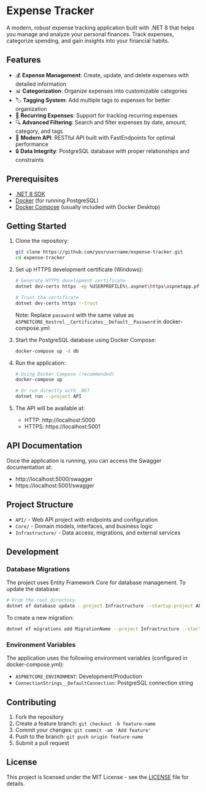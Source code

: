 # Expense Tracker

A modern, robust expense tracking application built with .NET 8 that helps you manage and analyze your personal finances. Track expenses, categorize spending, and gain insights into your financial habits.

## Features

- 💰 **Expense Management**: Create, update, and delete expenses with detailed information
- 📊 **Categorization**: Organize expenses into customizable categories
- 🏷️ **Tagging System**: Add multiple tags to expenses for better organization
- 💫 **Recurring Expenses**: Support for tracking recurring expenses
- 🔍 **Advanced Filtering**: Search and filter expenses by date, amount, category, and tags
- 📱 **Modern API**: RESTful API built with FastEndpoints for optimal performance
- 🔒 **Data Integrity**: PostgreSQL database with proper relationships and constraints

## Prerequisites

- [.NET 8 SDK](https://dotnet.microsoft.com/download/dotnet/8.0)
- [Docker](https://www.docker.com/products/docker-desktop/) (for running PostgreSQL)
- [Docker Compose](https://docs.docker.com/compose/install/) (usually included with Docker Desktop)

## Getting Started

1. Clone the repository:
   ```bash
   git clone https://github.com/yourusername/expense-tracker.git
   cd expense-tracker
   ```

2. Set up HTTPS development certificate (Windows):
   ```bash
   # Generate HTTPS development certificate
   dotnet dev-certs https -ep %USERPROFILE%\.aspnet\https\aspnetapp.pfx -p password
   
   # Trust the certificate
   dotnet dev-certs https --trust
   ```
   Note: Replace `password` with the same value as `ASPNETCORE_Kestrel__Certificates__Default__Password` in docker-compose.yml

3. Start the PostgreSQL database using Docker Compose:
   ```bash
   docker-compose up -d db
   ```

4. Run the application:
   ```bash
   # Using Docker Compose (recommended)
   docker-compose up

   # Or run directly with .NET
   dotnet run --project API
   ```

5. The API will be available at:
   - HTTP: http://localhost:5000
   - HTTPS: https://localhost:5001

## API Documentation

Once the application is running, you can access the Swagger documentation at:
- http://localhost:5000/swagger
- https://localhost:5001/swagger

## Project Structure

- `API/` - Web API project with endpoints and configuration
- `Core/` - Domain models, interfaces, and business logic
- `Infrastructure/` - Data access, migrations, and external services

## Development

### Database Migrations

The project uses Entity Framework Core for database management. To update the database:

```bash
# From the root directory
dotnet ef database update --project Infrastructure --startup-project API
```

To create a new migration:

```bash
dotnet ef migrations add MigrationName --project Infrastructure --startup-project API
```

### Environment Variables

The application uses the following environment variables (configured in docker-compose.yml):

- `ASPNETCORE_ENVIRONMENT`: Development/Production
- `ConnectionStrings__DefaultConnection`: PostgreSQL connection string

## Contributing

1. Fork the repository
2. Create a feature branch: `git checkout -b feature-name`
3. Commit your changes: `git commit -am 'Add feature'`
4. Push to the branch: `git push origin feature-name`
5. Submit a pull request

## License

This project is licensed under the MIT License - see the [LICENSE](LICENSE) file for details. 